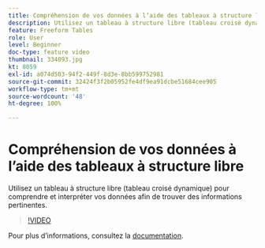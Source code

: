 ```yaml
---
title: Compréhension de vos données à lʼaide des tableaux à structure libre
description: Utilisez un tableau à structure libre (tableau croisé dynamique) pour comprendre et interpréter vos données afin de trouver des informations pertinentes.
feature: Freeform Tables
role: User
level: Beginner
doc-type: feature video
thumbnail: 334093.jpg
kt: 8059
exl-id: a074d503-94f2-449f-8d3e-8bb599752981
source-git-commit: 32424f3f2b05952fe4df9ea91dcbe51684cee905
workflow-type: tm+mt
source-wordcount: '48'
ht-degree: 100%

---
```


# Compréhension de vos données à lʼaide des tableaux à structure libre

Utilisez un tableau à structure libre (tableau croisé dynamique) pour comprendre et interpréter vos données afin de trouver des informations pertinentes.

>[!VIDEO](https://video.tv.adobe.com/v/334093/?quality=12&learn=on)

Pour plus dʼinformations, consultez la [documentation](https://experienceleague.adobe.com/docs/analytics/analyze/analysis-workspace/visualizations/freeform-table/freeform-table.html?lang=fr).
